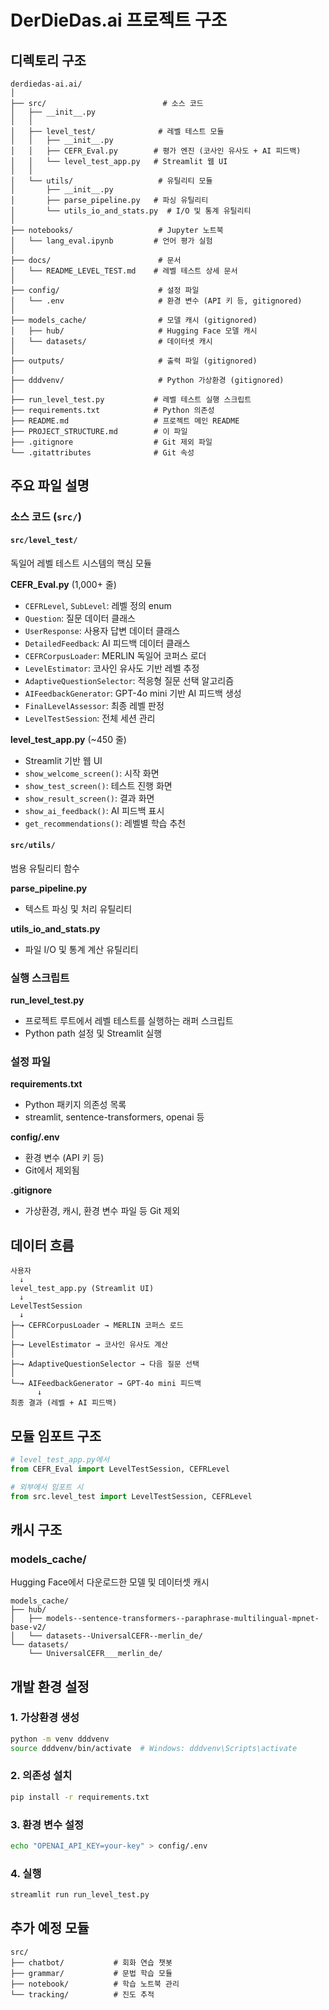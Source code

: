 # DerDieDas.ai 프로젝트 구조

## 디렉토리 구조

```
derdiedas-ai.ai/
│
├── src/                          # 소스 코드
│   ├── __init__.py
│   │
│   ├── level_test/              # 레벨 테스트 모듈
│   │   ├── __init__.py
│   │   ├── CEFR_Eval.py        # 평가 엔진 (코사인 유사도 + AI 피드백)
│   │   └── level_test_app.py   # Streamlit 웹 UI
│   │
│   └── utils/                   # 유틸리티 모듈
│       ├── __init__.py
│       ├── parse_pipeline.py   # 파싱 유틸리티
│       └── utils_io_and_stats.py  # I/O 및 통계 유틸리티
│
├── notebooks/                   # Jupyter 노트북
│   └── lang_eval.ipynb         # 언어 평가 실험
│
├── docs/                        # 문서
│   └── README_LEVEL_TEST.md    # 레벨 테스트 상세 문서
│
├── config/                      # 설정 파일
│   └── .env                     # 환경 변수 (API 키 등, gitignored)
│
├── models_cache/                # 모델 캐시 (gitignored)
│   ├── hub/                     # Hugging Face 모델 캐시
│   └── datasets/                # 데이터셋 캐시
│
├── outputs/                     # 출력 파일 (gitignored)
│
├── dddvenv/                     # Python 가상환경 (gitignored)
│
├── run_level_test.py           # 레벨 테스트 실행 스크립트
├── requirements.txt            # Python 의존성
├── README.md                   # 프로젝트 메인 README
├── PROJECT_STRUCTURE.md        # 이 파일
├── .gitignore                  # Git 제외 파일
└── .gitattributes              # Git 속성

```

## 주요 파일 설명

### 소스 코드 (`src/`)

#### `src/level_test/`
독일어 레벨 테스트 시스템의 핵심 모듈

**CEFR_Eval.py** (1,000+ 줄)
- `CEFRLevel`, `SubLevel`: 레벨 정의 enum
- `Question`: 질문 데이터 클래스
- `UserResponse`: 사용자 답변 데이터 클래스
- `DetailedFeedback`: AI 피드백 데이터 클래스
- `CEFRCorpusLoader`: MERLIN 독일어 코퍼스 로더
- `LevelEstimator`: 코사인 유사도 기반 레벨 추정
- `AdaptiveQuestionSelector`: 적응형 질문 선택 알고리즘
- `AIFeedbackGenerator`: GPT-4o mini 기반 AI 피드백 생성
- `FinalLevelAssessor`: 최종 레벨 판정
- `LevelTestSession`: 전체 세션 관리

**level_test_app.py** (~450 줄)
- Streamlit 기반 웹 UI
- `show_welcome_screen()`: 시작 화면
- `show_test_screen()`: 테스트 진행 화면
- `show_result_screen()`: 결과 화면
- `show_ai_feedback()`: AI 피드백 표시
- `get_recommendations()`: 레벨별 학습 추천

#### `src/utils/`
범용 유틸리티 함수

**parse_pipeline.py**
- 텍스트 파싱 및 처리 유틸리티

**utils_io_and_stats.py**
- 파일 I/O 및 통계 계산 유틸리티

### 실행 스크립트

**run_level_test.py**
- 프로젝트 루트에서 레벨 테스트를 실행하는 래퍼 스크립트
- Python path 설정 및 Streamlit 실행

### 설정 파일

**requirements.txt**
- Python 패키지 의존성 목록
- streamlit, sentence-transformers, openai 등

**config/.env**
- 환경 변수 (API 키 등)
- Git에서 제외됨

**.gitignore**
- 가상환경, 캐시, 환경 변수 파일 등 Git 제외

## 데이터 흐름

```
사용자
  ↓
level_test_app.py (Streamlit UI)
  ↓
LevelTestSession
  ↓
├─→ CEFRCorpusLoader → MERLIN 코퍼스 로드
│
├─→ LevelEstimator → 코사인 유사도 계산
│
├─→ AdaptiveQuestionSelector → 다음 질문 선택
│
└─→ AIFeedbackGenerator → GPT-4o mini 피드백
      ↓
최종 결과 (레벨 + AI 피드백)
```

## 모듈 임포트 구조

```python
# level_test_app.py에서
from CEFR_Eval import LevelTestSession, CEFRLevel

# 외부에서 임포트 시
from src.level_test import LevelTestSession, CEFRLevel
```

## 캐시 구조

### models_cache/
Hugging Face에서 다운로드한 모델 및 데이터셋 캐시

```
models_cache/
├── hub/
│   ├── models--sentence-transformers--paraphrase-multilingual-mpnet-base-v2/
│   └── datasets--UniversalCEFR--merlin_de/
└── datasets/
    └── UniversalCEFR___merlin_de/
```

## 개발 환경 설정

### 1. 가상환경 생성
```bash
python -m venv dddvenv
source dddvenv/bin/activate  # Windows: dddvenv\Scripts\activate
```

### 2. 의존성 설치
```bash
pip install -r requirements.txt
```

### 3. 환경 변수 설정
```bash
echo "OPENAI_API_KEY=your-key" > config/.env
```

### 4. 실행
```bash
streamlit run run_level_test.py
```

## 추가 예정 모듈

```
src/
├── chatbot/           # 회화 연습 챗봇
├── grammar/           # 문법 학습 모듈
├── notebook/          # 학습 노트북 관리
└── tracking/          # 진도 추적
```
